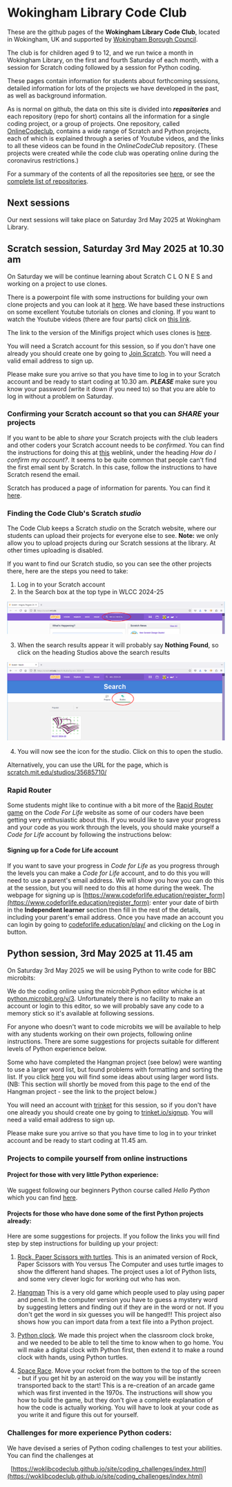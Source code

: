 # Wokingham Library Code Club

These are the github pages of the **Wokingham Library Code Club**, located in Wokingham, UK and supported by [Wokingham Borough Council](https://www.wokingham.gov.uk/libraries).

The club is for children aged 9 to 12, and we run twice a month in Wokingham Library, on the first and fourth Saturday of each month, with a session for Scratch coding followed by a session for Python coding.

These pages contain information for students about forthcoming sessions, detailed information for lots of the projects we have developed in the past, as well as background information.

As is normal on github, the data on this site is divided into ***repositories*** and each repository (repo for short) contains all the information for a single coding project, or a group of projects. One repository, called [OnlineCodeclub](https://github.com/WokLibCodeClub/OnlineCodeclub/blob/master/README.md), contains a wide range of Scratch and Python projects, each of which is explained through a series of Youtube videos, and the links to all these videos can be found in the *OnlineCodeClub* repository. (These projects were created while the code club was operating online during the coronavirus restrictions.)

For a summary of the contents of all the repositories see [here](https://github.com/WokLibCodeClub/woklibcodeclub.github.io), or see the [complete list of repositories](https://github.com/orgs/WokLibCodeClub/repositories?type=all).

## Next sessions

Our next sessions will take place on Saturday 3rd May 2025 at Wokingham Library.

## Scratch session, Saturday 3rd May 2025 at 10.30 am

On Saturday we will be continue learning about Scratch C L O N E S and working on a project to use clones. 

There is a powerpoint file with some instructions for building your own clone projects and you can look at it [here](https://1drv.ms/p/c/0ea54730735a1344/EaIhfrMepT1NmWJw1uEm6xEBeQj0usfzzUkn-8PmNd4TjQ?e=oWNDRc). We have based these instructions on some excellent Youtube tutorials on clones and cloning. If you want to watch the Youtube videos (there are four parts) click on [this link](https://www.youtube.com/playlist?list=PLtAXMHI3lbo8HhvpZQQRUcL_4WJEIrvaR).

The link to the version of the Minifigs project which uses clones is [here](https://scratch.mit.edu/projects/1165114649).

You will need a Scratch account for this session, so if you don't have one already you should create one by going to [Join Scratch](https://scratch.mit.edu/join). You will need a valid email address to sign up.

Please make sure you arrive so that you have time to log in to your Scratch account and be ready to start coding at 10.30 am. ***PLEASE*** make sure you know your password (write it down if you need to) so that you are able to log in without a problem on Saturday.

### Confirming your Scratch account so that you can *SHARE* your projects

If you want to be able to *share* your Scratch projects with the club leaders and other coders your Scratch account needs to be *confirmed*. You can find the instructions for doing this at [this](https://scratch.mit.edu/faq/#accounts) weblink, under the heading *How do I confirm my account?*. It seems to be quite common that people can't find the first email sent by Scratch. In this case, follow the instructions to have Scratch resend the email.

Scratch has produced a page of information for parents. You can find it [here](https://scratch.mit.edu/parents/).

### Finding the Code Club's Scratch *studio*

The Code Club keeps a Scratch *studio* on the Scratch website, where our students can upload their projects for everyone else to see. **Note:** we only allow you to upload projects during our Scratch sessions at the library. At other times uploading is disabled. 

If you want to find our Scratch studio, so you can see the other projects there, here are the steps you need to take:

1. Log in to your Scratch account
2. In the Search box at the top type in WLCC 2024-25

![find_studio1.png](find_studio1.png)

3. When the search results appear it will probably say **Nothing Found**, so click on the heading Studios above the search results

![find_studio2.png](find_studio2.png)

4. You will now see the icon for the studio. Click on this to open the studio.

Alternatively, you can use the URL for the page, which is [scratch.mit.edu/studios/35685710/](https://scratch.mit.edu/studios/35685710/)

### Rapid Router

Some students might like to continue with a bit more of the [Rapid Router game](https://www.codeforlife.education/rapidrouter) on the *Code For Life* website as some of our coders have been getting very enthusiastic about this. If you would like to save your progress and your code as you work through the levels, you should make yourself a *Code for Life* account by following the instructions below:

#### Signing up for a Code for Life account

If you want to save your progress in *Code for Life* as you progress through the levels you can make a *Code for Life* account, and to do this you will need to use a parent's email address. We will show you how you can do this at the session, but you will need to do this at home during the week. The webpage for signing up is [https://www.codeforlife.education/register_form](https://www.codeforlife.education/register_form): enter your date of birth in the **Independent learner** section then fill in the rest of the details, including your parent's email address. Once you have made an account you can login by going to [codeforlife.education/play/](https://www.codeforlife.education/play/) and clicking on the Log in button.

## Python session, 3rd May 2025 at 11.45 am

On Saturday 3rd May 2025 we will be using Python to write code for BBC microbits:



We do the coding online using the microbit:Python editor whiche is at [python.microbit.org/v/3](https://python.microbit.org/v/3). Unfortunately there is no facility to make an account or login to this editor, so we will probably save any code to a memory stick so it's available at following sessions.

For anyone who doesn't want to code microbits we will be available to help with any students working on their own projects, following online instructions. There are some suggestions for projects suitable for different levels of Python experience below.

Some who have completed the Hangman project (see below) were wanting to use a larger word list, but found problems with formatting and sorting the list. If you click [here](bigger_word_lists.md) you will find some ideas about using larger word lists. (NB: This section will shortly be moved from this page to the end of the Hangman project - see the link to the project below.)

You will need an account with [trinket](https://trinket.io/) for this session, so if you don't have one already you should create one by going to [trinket.io/signup](https://trinket.io/signup). You will need a valid email address to sign up.

Please make sure you arrive so that you have time to log in to your trinket account and be ready to start coding at 11.45 am.

### Projects to compile yourself from online instructions

#### Project for those with very little Python experience:

We suggest following our beginners Python course called *Hello Python* which you can find [here](https://github.com/WokLibCodeClub/Hello-Python/blob/main/README.md).

#### Projects for those who have done some of the first Python projects already:

Here are some suggestions for projects. If you follow the links you will find step by step instructions for building up your project:

1. [Rock, Paper Scissors with turtles](https://github.com/WokLibCodeClub/Rock-Paper-Scissors-with-Turtles/blob/master/README.md). This is an animated version of Rock, Paper Scissors with You versus The Computer and uses turtle images to show the different hand shapes. The project uses a lot of Python lists, and some very clever logic for working out who has won.

2. [Hangman](https://github.com/WokLibCodeClub/Hangman/blob/master/README.md) This is a very old game which people used to play using paper and pencil. In the computer version you have to guess a mystery word by suggesting letters and finding out if they are in the word or not. If you don't get the word in six guesses you will be hanged!!! This project also shows how you can import data from a text file into a Python project.

3. [Python clock](https://github.com/WokLibCodeClub/Python-Clock/blob/master/README.md). We made this project when the classroom clock broke, and we needed to be able to tell the time to know when to go home. You will make a digital clock with Python first, then extend it to make a round clock with hands, using Python turtles.

4. [Space Race](https://github.com/WokLibCodeClub/SpaceRace/blob/master/README.md). Move your rocket from the bottom to the top of the screen - but if you get hit by an asteroid on the way you will be instantly transported back to the start! This is a re-creation of an arcade game which was first invented in the 1970s. The instructions will show you how to build the game, but they don't give a complete explanation of how the code is actually working. You will have to look at your code as you write it and figure this out for yourself.

### Challenges for more experience Python coders:

We have devised a series of Python coding challenges to test your abilities. You can find the challenges at

&nbsp;&nbsp;[https://woklibcodeclub.github.io/site/coding_challenges/index.html](https://woklibcodeclub.github.io/site/coding_challenges/index.html)
